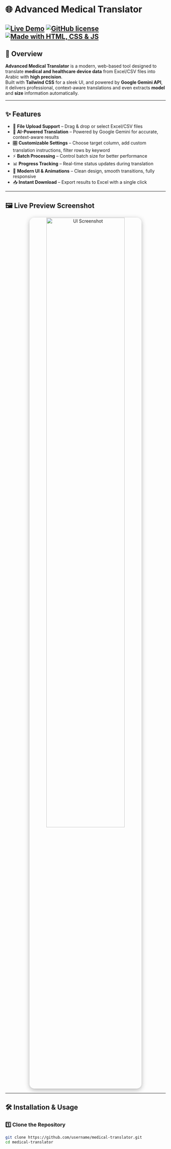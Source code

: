 # 🌐 Advanced Medical Translator



[![Live Demo](https://i.postimg.cc/yNQMXVSy/Screenshot-2025-09-14-064524.png)](https://abdulrhmanabdulghaffar.github.io/Advanced_Medical_Translator/)
[![GitHub license](https://img.shields.io/badge/License-MIT-green?style=for-the-badge)](LICENSE)
[![Made with HTML, CSS & JS](https://img.shields.io/badge/Made%20with-HTML%2CCSS%2CJS-orange?style=for-the-badge)]()
---

## 🚀 Overview
**Advanced Medical Translator** is a modern, web-based tool designed to translate **medical and healthcare device data** from Excel/CSV files into Arabic with **high precision**.  
Built with **Tailwind CSS** for a sleek UI, and powered by **Google Gemini API**, it delivers professional, context-aware translations and even extracts **model** and **size** information automatically.

---

## ✨ Features
- 📂 **File Upload Support** – Drag & drop or select Excel/CSV files  
- 🧠 **AI-Powered Translation** – Powered by Google Gemini for accurate, context-aware results  
- 🎛 **Customizable Settings** – Choose target column, add custom translation instructions, filter rows by keyword  
- ⚡ **Batch Processing** – Control batch size for better performance  
- 📊 **Progress Tracking** – Real-time status updates during translation  
- 🎨 **Modern UI & Animations** – Clean design, smooth transitions, fully responsive  
- 📥 **Instant Download** – Export results to Excel with a single click  

---

## 🖼️ Live Preview Screenshot
<p align="center">
  <a href="https://i.postimg.cc/yNQMXVSy/Screenshot-2025-09-14-064524.png" target="_blank">
    <img src="https://i.postimg.cc/yNQMXVSy/Screenshot-2025-09-14-064524.png" alt="UI Screenshot" width="70%" style="border-radius:15px;box-shadow:0px 4px 15px rgba(0,0,0,0.3);transition:transform 0.3s ease-in-out;" onmouseover="this.style.transform='scale(1.05)'" onmouseout="this.style.transform='scale(1)'">
  </a>
</p>

---

## 🛠️ Installation & Usage

### 1️⃣ Clone the Repository
```bash
git clone https://github.com/username/medical-translator.git
cd medical-translator
